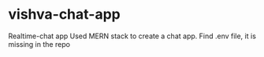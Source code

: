 # vishva-chat-app
Realtime-chat app
Used MERN stack to create a chat app.
Find .env file, it is missing in the repo
